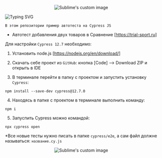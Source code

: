 <p align="center">
  <img src="https://cdn.icon-icons.com/icons2/3911/PNG/512/cypress_logo_icon_247239.png" alt="Sublime's custom image"/>
</p>

![Typing SVG](https://readme-typing-svg.herokuapp.com?color=%2336BCF7&lines=Автотест+Cypress+JS)


```
В этом репозитории пример автотеста на Cypress JS 
```

- Автотест добавления двух товаров в Сравнение [https://trial-sport.ru]


Для настройки ``` Cypress 12.7 ``` необходимо:

1) Установить node.js [https://nodejs.org/en/download/]

2) Скачать себе проект из  ``` GitHub ```: кнопка [Code] --> Download ZIP и открыть в IDE

3) В терминале перейти в папку с проектом и запустить установку ``` Cypress ```:
``` 
npm install --save-dev cypress@12.7.0
```
4) Находясь в папке с проектом в терминале выполнить команду:
```
npm i
```
5) Запуспить Cypress можно командой: 
```
npx cypress open
```


  *Все новые тесты нужно писать в папке ```cypress/e2e```, а сам файл должне называться: ``` название.cy.js ```


<p align="center">
  <img src="https://github.com/philt27/philt27.github.io/assets/124879514/566ac4f7-ea32-4068-81d9-012003c1df07" alt="Sublime's custom image"/>
</p>
